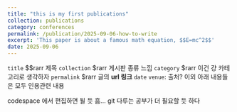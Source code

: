 ```yaml
---
title: "this is my first publications"
collection: publications
category: conferences
permalink: /publication/2025-09-06-how-to-write
excerpt: 'This paper is about a famous math equation, $$E=mc^2$$'
date: 2025-09-06
---
```



`title` $$rarr 제목
`collection` $rarr 게시판 종류 느낌
`category` $rarr 이건 걍 카테고리로 생각하자
`permalink` $rarr 글의 **url 링크**
`date` 
`venue`: 출처? 
이외 아래 내용들은 모두 인용관련 내용

codespace 에서 편집하면 될 듯 흠...
git 다루는 공부가 더 필요할 듯 하다
